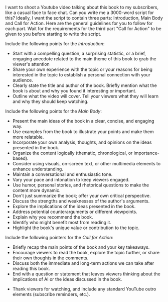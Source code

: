 

I want to shoot a Youtube video talking about this book to my subscribers, like a casual face to face chat. Can you write me a 3000-word script for this? Ideally, I want the script to contain three parts: Introduction, Main Body and Call for Action. Here are the general guidelines for you to follow for each part. Wait for the requirements for the third part "Call for Action" to be given to you before starting to write the script.

Include the following points for the *Introduction*:

* Start with a compelling question, a surprising statistic, or a brief, engaging anecdote related to the main theme of this book to grab the viewer's attention
* Share your own experience with the topic or your reasons for being interested in the topic to establish a personal connection with your audience.
* Clearly state the title and author of the book. Briefly mention what the book is about and why you found it interesting or important.
* Outline what the video will cover. Tell your viewers what they will learn and why they should keep watching.

Include the following points for the *Main Body*:

* Present the main ideas of the book in a clear, concise, and engaging way.
* Use examples from the book to illustrate your points and make them more relatable.
* Incorporate your own analysis, thoughts, and opinions on the ideas presented in the book.
* Organize the content logically (thematic, chronological, or importance-based).
* Consider using visuals, on-screen text, or other multimedia elements to enhance understanding.
* Maintain a conversational and enthusiastic tone.
* Vary your pace and intonation to keep viewers engaged.
* Use humor, personal stories, and rhetorical questions to make the content more dynamic.
* Don't just summarize the book; offer your own critical perspective.
* Discuss the strengths and weaknesses of the author's arguments.
* Explore the implications of the ideas presented in the book.
* Address potential counterarguments or different viewpoints.
* Explain why you recommend the book.
* Identify who might benefit most from reading it.
* Highlight the book's unique value or contribution to the topic.

Include the following pointers for the *Call for Action*:
* Briefly recap the main points of the book and your key takeaways.
* Encourage viewers to read the book, explore the topic further, or share their own thoughts in the comments.
* Discuss both the immediate and long-term actions we can take after reading this book.
* End with a question or statement that leaves viewers thinking about the implications of AI or the ideas discussed in the book.
- Thank viewers for watching, and include any standard YouTube outro elements (subscribe reminders, etc.).